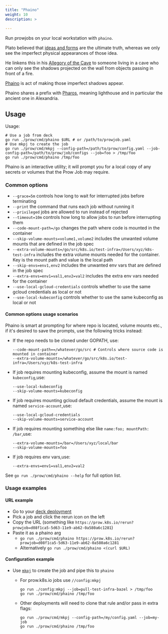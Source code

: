 ```yaml
---
title: "Phaino"
weight: 10
description: >
  
---
```


Run prowjobs on your local workstation with `phaino`.

Plato believed that [ideas and forms] are the ultimate truth,
whereas we only see the imperfect physical appearances of those idea.

He linkens this in his [Allegory of the Cave] to someone living in a cave
who can only see the shadows projected on the wall
from objects passing in front of a fire.

[Phaino] is act of making those imperfect shadows appear.

Phaino shares a prefix with [Pharos], meaning lighthouse and in particular the ancient one in Alexandria.

## Usage

Usage:

```console
# Use a job from deck
go run ./prow/cmd/phaino $URL # or /path/to/prowjob.yaml
# Use mkpj to create the job
go run ./prow/cmd/mkpj --config-path=/path/to/prow/config.yaml --job-config-path=/path/to/prow/job/configs --job=foo > /tmp/foo
go run ./prow/cmd/phaino /tmp/foo
```

Phaino is an interactive utility; it will prompt you for a local copy of any secrets or
volumes that the Prow Job may require.

### Common options

* `--grace=5m` controls how long to wait for interrupted jobs before terminating
* `--print` the command that runs each job without running it
* `--privileged` jobs are allowed to run instead of rejected
* `--timeout=10m` controls how long to allow jobs to run before interrupting them
* `--code-mount-path=/go` changes the path where code is mounted in the container
* `--skip-volume-mounts=volume1,volume2` includes the unwanted volume mounts that are defined in the job spec
* `--extra-volume-mounts=/go/src/k8s.io/test-infra=/Users/xyz/k8s-test-infra` includes the extra volume mounts needed for the container. Key is the mount path and value is the local path
* `--skip-envs=env1,env2` includes the unwanted env vars that are defined in the job spec
* `--extra-envs=env1=val1,env2=val2` includes the extra env vars needed for the container
* `--use-local-gcloud-credentials` controls whether to use the same gcloud credentials as local or not
* `--use-local-kubeconfig` controls whether to use the same kubeconfig as local or not

#### Common options usage scenarios

Phaino is smart at prompting for where repo is located, volume mounts etc., if
it's desired to save the prompts, use the following tricks instead:

* If the repo needs to be cloned under GOPATH, use:

  ```
  --code-mount-path==/whatever/go/src # Controls where source code is mounted in container
  --extra-volume-mounts=/whatever/go/src/k8s.io/test-infra=/Users/xyz/k8s-test-infra
  ```

- If job requires mounting kubeconfig, assume the mount is named `kubeconfig`,use:

  ```
  --use-local-kubeconfig
  --skip-volume-mounts=kubeconfig
  ```

- If job requires mounting gcloud default credentials, assume the mount is named `service-account`,use:

  ```
  --use-local-gcloud-credentials
  --skip-volume-mounts=service-account
  ```

- If job requires mounting something else like `name:foo; mountPath: /bar`,use:

  ```
  --extra-volume-mounts=/bar=/Users/xyz/local/bar
  --skip-volume-mounts=foo
  ```

- If job requires env vars,use:

  ```
  --extra-envs=env1=val1,env2=val2
  ```

See `go run ./prow/cmd/phaino --help` for full option list.

### Usage examples

#### URL example

* Go to your [deck deployment](https://prow.k8s.io)
* Pick a job and click the rerun icon on the left
* Copy the URL (something like `https://prow.k8s.io/rerun?prowjob=d08f1ca5-5d63-11e9-ab62-0a580a6c1281`)
* Paste it as a phaino arg
  * `go run ./prow/cmd/phaino https://prow.k8s.io/rerun?prowjob=d08f1ca5-5d63-11e9-ab62-0a580a6c1281`
  * Alternatively `go run ./prow/cmd/phaino <(curl $URL)`

#### Configuration example

* Use [`mkpj`](/docs/components/cli-tools/mkpj/) to create the job and pipe this to `phaino`
  * For prow.k8s.io jobs use `//config:mkpj`

      ```
      go run ./config:mkpj --job=pull-test-infra-bazel > /tmp/foo
      go run ./prow/cmd/phaino /tmp/foo
      ```

  * Other deployments will need to clone that rule and/or pass in extra flags:

      ```
      go run ./prow/cmd/mkpj --config-path=/my/config.yaml --job=my-job
      go run ./prow/cmd/phaino /tmp/foo
      ```

[ideas and forms]: https://en.wikipedia.org/wiki/Theory_of_forms#Forms
[Allegory of the Cave]: https://en.wikipedia.org/wiki/Allegory_of_the_Cave
[Phaino]: https://en.wiktionary.org/wiki/%CF%86%CE%B1%CE%AF%CE%BD%CF%89
[Pharos]: https://en.wikipedia.org/wiki/Lighthouse_of_Alexandria
